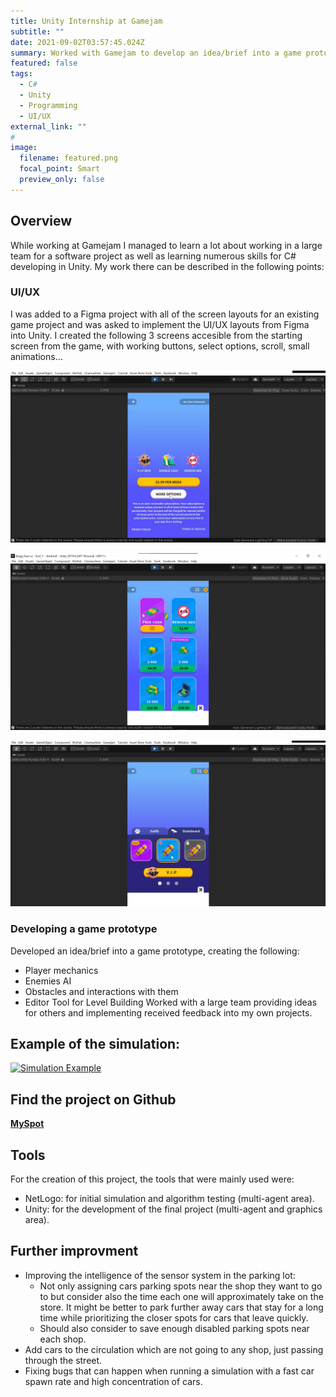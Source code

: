```yaml
---
title: Unity Internship at Gamejam
subtitle: ""
date: 2021-09-02T03:57:45.024Z
summary: Worked with Gamejam to develop an idea/brief into a game prototype working with a larger team and learning from their work process.
featured: false
tags:
  - C#
  - Unity
  - Programming
  - UI/UX
external_link: ""
# 
image:
  filename: featured.png
  focal_point: Smart
  preview_only: false
---
```


## Overview
While working at Gamejam I managed to learn a lot about working in a large team for a software project as well as learning numerous skills for C# developing in Unity.
My work there can be described in the following points:


### UI/UX
I was added to a Figma project with all of the screen layouts for an existing game project and was asked to implement the UI/UX layouts from Figma into Unity.
I created the following 3 screens accesible from the starting screen from the game, with working buttons, select options, scroll, small animations...

![VIP view](img3.png "VIP view")

![InAppPurchases Shop](img2.png "InAppPurchases Shop")

![Customization Shop](img1.png "Customization Shop")

### Developing a game prototype

Developed an idea/brief into a game prototype, creating the following:
- Player mechanics
- Enemies AI
- Obstacles and interactions with them
- Editor Tool for Level Building
Worked with a large team providing ideas for others and implementing received feedback into my own projects.

## Example of the simulation:
[![Simulation Example](https://img.youtube.com/vi/YWoAGjl28zU/0.jpg)](https://www.youtube.com/watch?v=YWoAGjl28zU)

## Find the project on Github
[**MySpot**](https://github.com/lcanoi/OptimizedParkingSimulation)


## Tools
For the creation of this project, the tools that were mainly used were:
+ NetLogo: for initial simulation and algorithm testing (multi-agent area).
+ Unity: for the development of the final project (multi-agent and graphics area).

## Further improvment
+ Improving the intelligence of the sensor system in the parking lot:
  + Not only assigning cars parking spots near the shop they want to go to but consider also the time each one will approximately take on the store. It might be better to park further away cars that stay for a long time while prioritizing the closer spots for cars that leave quickly.
  + Should also consider to save enough disabled parking spots near each shop.
+ Add cars to the circulation which are not going to any shop, just passing through the street.
+ Fixing bugs that can happen when running a simulation with a fast car spawn rate and high concentration of cars.
